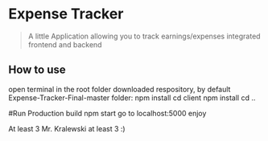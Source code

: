 # Expense Tracker

> A little Application allowing you to track earnings/expenses integrated frontend and backend

## How to use

open terminal in the root folder downloaded respository, by default Expense-Tracker-Final-master folder:
npm install
cd client
npm install
cd ..

#Run Production build
npm start
go to localhost:5000
enjoy

At least 3 Mr. Kralewski at least 3 :)
